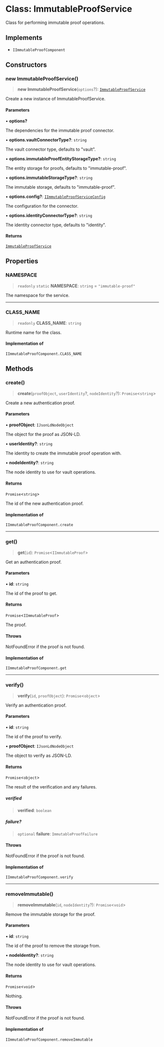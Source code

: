 # Class: ImmutableProofService

Class for performing immutable proof operations.

## Implements

- `IImmutableProofComponent`

## Constructors

### new ImmutableProofService()

> **new ImmutableProofService**(`options`?): [`ImmutableProofService`](ImmutableProofService.md)

Create a new instance of ImmutableProofService.

#### Parameters

• **options?**

The dependencies for the immutable proof connector.

• **options.vaultConnectorType?**: `string`

The vault connector type, defaults to "vault".

• **options.immutableProofEntityStorageType?**: `string`

The entity storage for proofs, defaults to "immutable-proof".

• **options.immutableStorageType?**: `string`

The immutable storage, defaults to "immutable-proof".

• **options.config?**: [`IImmutableProofServiceConfig`](../interfaces/IImmutableProofServiceConfig.md)

The configuration for the connector.

• **options.identityConnectorType?**: `string`

The identity connector type, defaults to "identity".

#### Returns

[`ImmutableProofService`](ImmutableProofService.md)

## Properties

### NAMESPACE

> `readonly` `static` **NAMESPACE**: `string` = `"immutable-proof"`

The namespace for the service.

***

### CLASS\_NAME

> `readonly` **CLASS\_NAME**: `string`

Runtime name for the class.

#### Implementation of

`IImmutableProofComponent.CLASS_NAME`

## Methods

### create()

> **create**(`proofObject`, `userIdentity`?, `nodeIdentity`?): `Promise`\<`string`\>

Create a new authentication proof.

#### Parameters

• **proofObject**: `IJsonLdNodeObject`

The object for the proof as JSON-LD.

• **userIdentity?**: `string`

The identity to create the immutable proof operation with.

• **nodeIdentity?**: `string`

The node identity to use for vault operations.

#### Returns

`Promise`\<`string`\>

The id of the new authentication proof.

#### Implementation of

`IImmutableProofComponent.create`

***

### get()

> **get**(`id`): `Promise`\<`IImmutableProof`\>

Get an authentication proof.

#### Parameters

• **id**: `string`

The id of the proof to get.

#### Returns

`Promise`\<`IImmutableProof`\>

The proof.

#### Throws

NotFoundError if the proof is not found.

#### Implementation of

`IImmutableProofComponent.get`

***

### verify()

> **verify**(`id`, `proofObject`): `Promise`\<`object`\>

Verify an authentication proof.

#### Parameters

• **id**: `string`

The id of the proof to verify.

• **proofObject**: `IJsonLdNodeObject`

The object to verify as JSON-LD.

#### Returns

`Promise`\<`object`\>

The result of the verification and any failures.

##### verified

> **verified**: `boolean`

##### failure?

> `optional` **failure**: `ImmutableProofFailure`

#### Throws

NotFoundError if the proof is not found.

#### Implementation of

`IImmutableProofComponent.verify`

***

### removeImmutable()

> **removeImmutable**(`id`, `nodeIdentity`?): `Promise`\<`void`\>

Remove the immutable storage for the proof.

#### Parameters

• **id**: `string`

The id of the proof to remove the storage from.

• **nodeIdentity?**: `string`

The node identity to use for vault operations.

#### Returns

`Promise`\<`void`\>

Nothing.

#### Throws

NotFoundError if the proof is not found.

#### Implementation of

`IImmutableProofComponent.removeImmutable`
